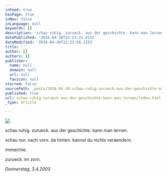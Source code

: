```yaml
---
inFeed: true
hasPage: true
inNav: false
inLanguage: null
keywords: []
description: 'schau ruhig. zurueck. aus der geschichte. kann man lernen. '
datePublished: '2016-04-30T22:23:21.413Z'
dateModified: '2016-04-30T22:22:58.125Z'
title: ''
author: []
authors: []
publisher:
  name: null
  domain: null
  url: null
  favicon: null
starred: false
sourcePath: _posts/2016-04-30-schau-ruhig-zurueck-aus-der-geschichte-kann-man-lernen.md
published: true
url: schau-ruhig-zurueck-aus-der-geschichte-kann-man-lernen/index.html
_type: Article

---
```

![](https://the-grid-user-content.s3-us-west-2.amazonaws.com/8dc55c64-ab87-4d66-a652-08c25558f381.jpg)

schau ruhig. zurueck. aus der geschichte. kann man lernen. 

schau nur. nach vorn. da hinten. kannst du nichts veraendern. 

immer/nie. 

zurueck. im zorn. 

_Donnerstag, 3.4.2003_